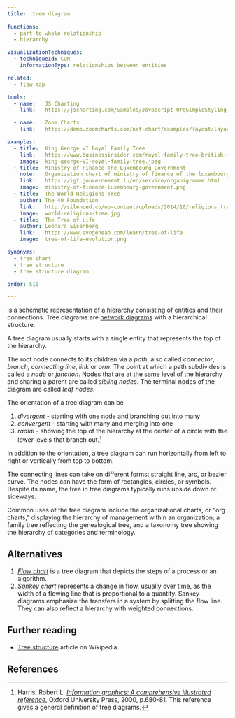 ```yaml
---
title:  tree diagram
  
functions:
  - part-to-whole relationship
  - hierarchy

visualizationTechniques:
  - techniqueId: CON
    informationType: relationships between entities

related:
  - flow-map

tools:
  - name:   JS Charting
    link:   https://jscharting.com/Samples/Javascript_OrgSimpleStyling_Chart

  - name:   Zoom Charts
    link:   https://demo.zoomcharts.com/net-chart/examples/layout/layout-hierarchy

examples:
  - title:  King George VI Royal Family Tree
    link:   https://www.businessinsider.com/royal-family-tree-british-monarchy-house-of-windsor-2018-5
    image:  king-george-VI-royal-family-tree.jpeg
  - title:  Ministry of Finance The Luxembourg Government
    note:   Organization chart of ministry of finance of the luxembourg government
    link:   https://igf.gouvernement.lu/en/service/organigramme.html
    image:  ministry-of-finance-luxembourg-government.png 
  - title:  The World Religions Tree
    author: The 40 Foundation
    link:   http://silenced.co/wp-content/uploads/2014/10/religions_tree.jpg
    image:  world-religions-tree.jpg 
  - title:  The Tree of Life
    author: Leonard Eisenberg
    link:   https://www.evogeneao.com/learn/tree-of-life
    image:  tree-of-life-evolution.png 

synonyms:
  - tree chart
  - tree structure
  - tree structure diagram

order: 510

---
```


is a schematic representation of a hierarchy consisting of entities and their connections. Tree diagrams are [network diagrams](/network-diagram) with a hierarchical structure.

<!--more-->
A tree diagram usually starts with a single entity that represents the top of the hierarchy. 

The root node connects to its children via a *path*, also called *connector*, *branch*, *connecting line*, *link* or *arm*. The point at which a path subdivides is called a *node* or *junction*. Nodes that are at the same level of the hierarchy and sharing a parent are called *sibling nodes*. The terminal nodes of the diagram are called *leaf nodes*.

The orientation of a tree diagram can be
1. *divergent* - starting with one node and branching out into many
2. *convergent* - starting with many and merging into one
3. *radial* - showing the top of the hierarchy at the center of a circle with the lower levels that branch out.[^harris]

In addition to the orientation, a tree diagram can run horizontally from left to right or vertically from top to bottom.

The connecting lines can take on different forms: straight line, arc, or bezier curve. The nodes can have the form of rectangles, circles, or symbols. Despite its name, the tree in tree diagrams typically runs upside down or sideways.

Common uses of the tree diagram include the organizational charts, or "org charts," displaying the hierarchy of management within an organization; a family tree reflecting the genealogical tree, and a taxonomy tree showing the hierarchy of categories and terminology.


## Alternatives
1. [*Flow chart*](/flow-chart) is a tree diagram that depicts the steps of a process or an algorithm.
2. [*Sankey chart*](/sankey-chart) represents a change in flow, usually over time, as the width of a flowing line that is proportional to a quantity. Sankey diagrams emphasize the transfers in a system by splitting the flow line. They can also reflect a hierarchy with weighted connections.


## Further reading
- [Tree structure](https://en.wikipedia.org/wiki/Tree_structure) article on Wikipedia.

## References
[^harris]: Harris, Robert L. [*Information graphics: A comprehensive illustrated reference.*](https://books.google.com/books?id=LT1RXREvkGIC) Oxford University Press, 2000, p.680-81. This reference gives a general definition of tree diagrams.
